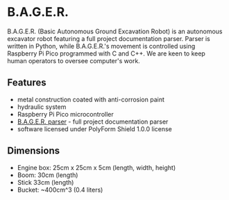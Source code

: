 # B.A.G.E.R.
B.A.G.E.R. (Basic Autonomous Ground Excavation Robot) is an autonomous excavator robot featuring a full project documentation parser.
Parser is written in Python, while B.A.G.E.R.'s movement is controlled using Raspberry Pi Pico programmed with C and C++.
We are keen to keep human operators to oversee computer's work.

## Features
- metal construction coated with anti-corrosion paint
- hydraulic system
- Raspberry Pi Pico microcontroller
- [B.A.G.E.R. parser](https://github.com/bager-project/bager-parser) - full project documentation parser
- software licensed under PolyForm Shield 1.0.0 license

## Dimensions
- Engine box: 25cm x 25cm x 5cm (length, width, height)
- Boom: 30cm (length)
- Stick 33cm (length)
- Bucket: ~400cm^3 (0.4 liters)
